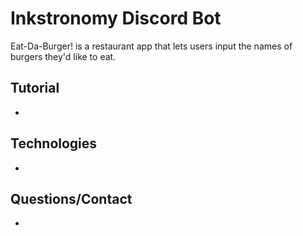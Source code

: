 # Inkstronomy Discord Bot
Eat-Da-Burger! is a restaurant app that lets users input the names of burgers they'd like to eat.

## **Tutorial**
-

## **Technologies**
- 

## **Questions/Contact**
- 
